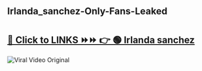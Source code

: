 
 ## Irlanda_sanchez-Only-Fans-Leaked

# <h2><a href="https://clipsfans.com/Irlanda_sanchez&ref=git">🔗 Click to LINKS ⏩⏩ 👉 🟢 Irlanda sanchez </a></h2>

<a href="https://clipsfans.com/Irlanda_sanchez&ref=git" rel="nofollow" data-target="animated-image.originalLink"><img src="https://i.ibb.co.com/xMMVF88/686577567.gif" alt="Viral Video Original" style="max-width: 100%; display: inline-block;" data-target="animated-image.originalImage"></a>

